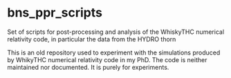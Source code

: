 # bns_ppr_scripts
Set of scripts for post-processing and analysis of the WhiskyTHC numerical relativity code, in particular the data from the HYDRO thorn

This is an old repository used to experiment with the simulations produced by WhikyTHC numerical relativity code in my PhD. The code is neither maintained nor documented. It is purely for experiments. 
